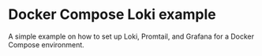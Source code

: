 # Docker Compose Loki example

A simple example on how to set up Loki, Promtail, and Grafana for a Docker Compose environment.